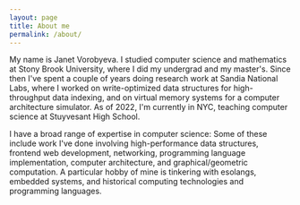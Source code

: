 ```yaml
---
layout: page
title: About me
permalink: /about/
---
```


My name is Janet Vorobyeva. I studied computer science and mathematics at Stony Brook University, where I did my undergrad and my master's. Since then I've spent a couple of years doing research work at Sandia National Labs, where I worked on write-optimized data structures for high-throughput data indexing, and on virtual memory systems for a computer architecture simulator. As of 2022, I'm currently in NYC, teaching computer science at Stuyvesant High School.

I have a broad range of expertise in computer science: Some of these include work I've done involving high-performance data structures, frontend web development, networking, programming language implementation, computer architecture, and graphical/geometric computation. A particular hobby of mine is tinkering with esolangs, embedded systems, and historical computing technologies and programming languages.

<!--
I'm currently working for the HPC department at Stony Brook, performing Linux system administration and general problem-fixing.
This past summer, I worked at Grist Labs, a startup in NYC working on making spreadsheets more organized and more capable. Before that, I interned at a few other places. mostly doing internal scripting/automation.

I study computer science and electrical engineering at Stony Brook University. When not at school, I live in NYC.
-->
